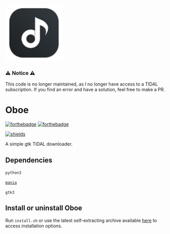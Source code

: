 <img width="180" src="https://raw.githubusercontent.com/Corewala/Oboe/17ca646ccd4fd415a5f167f9c10217966ca8667f/oboe.svg" />

### :warning: Notice :warning:

This code is no longer maintained, as I no longer have access to a TIDAL subscription. If you find an error and have a solution, feel free to make a PR.

# Oboe
[![forthebadge](https://forthebadge.com/images/badges/made-with-python.svg)](https://github.com/Corewala/Oboe#oboe)
[![forthebadge](https://forthebadge.com/images/badges/you-didnt-ask-for-this.svg)](https://github.com/Corewala/Oboe#oboe)

[![shields](https://img.shields.io/badge/Download-Here-orange?style=for-the-badge&logo=github)](https://github.com/Corewala/Oboe/releases/latest)

A simple gtk TIDAL downloader.

## Dependencies
`python3`

[`mania`](https://github.com/evan-goode/mania)

`gtk3`

## Install or uninstall Oboe
Run `install.sh` or use the latest self-extracting archive available [here](https://github.com/Corewala/Oboe/releases/latest) to access installation options.